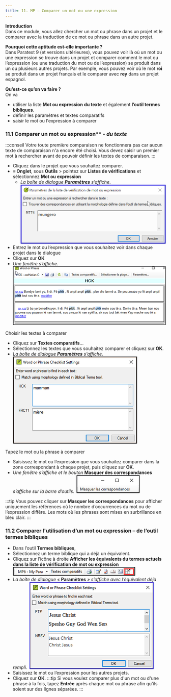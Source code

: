 ```yaml
---
title: 11. MP – Comparer un mot ou une expression
---
```

**Introduction**  
Dans ce module, vous allez chercher un mot ou phrase dans un projet et le comparer avec la traduction de ce mot ou phrase dans un autre projet.

**​Pourquoi cette aptitude est-elle importante ?**  
Dans Paratext 9 (et versions ultérieures), vous pouvez voir là où un mot ou une expression se trouve dans un projet et comparer comment le mot ou l’expression (ou une traduction du mot ou de l’expression) se produit dans un ou plusieurs autres projets. Par exemple, vous pouvez voir où le mot **roi** se produit dans un projet français et le comparer avec **rey** dans un projet espagnol.

**​Qu’est-ce qu’on va faire ?**  
On va  
-   utiliser la liste **Mot ou expression** **du texte** et également **l’outil termes bibliques**.
-   définir les paramètres et textes comparatifs
-   saisir le mot ou l'expression à comparer

### 11.1 Comparer un mot ou expression** - *du texte*
:::conseil
Votre toute première comparaison ne fonctionnera pas car aucun texte de comparaison n'a encore été choisi. Vous devez saisir un premier mot à rechercher avant de pouvoir définir les textes de comparaison. 
:::
-   Cliquez dans le projet que vous souhaitez comparer.
-  **≡ Onglet**, sous **Outils** \> pointez sur **Listes de vérifications** et sélectionnez **Mot ou expression**   
   -    *La boîte de dialogue **Paramètres** s’affiche*.
    ![](../media/3fb03892cc41e4564da07d1e39e1ffce.png)
-   Entrez le mot ou l’expression que vous souhaitez voir dans chaque projet dans le dialogue
-   Cliquez sur **OK**  
   -    *Une fenêtre s’affiche.*
    ![](../media/0f0b2496d26a3d67d03adfb7450b6119.png)

Choisir les textes à comparer
-   Cliquez sur **Textes comparatifs**…
-   Sélectionnez les textes que vous souhaitez comparer et cliquez sur **OK**.  
   -    *La boîte de dialogue **Paramètres** s’affiche.*
    ![](../media/a08fdc3ff01202588a59aad869fb8205.png)

Tapez le mot ou la phrase à comparer
-   Saisissez le mot ou l’expression que vous souhaitez comparer dans la zone correspondant à chaque projet, puis cliquez sur **OK**.  
   -    *Une fenêtre s’affiche et le bouton* **Masquer des correspondances** *s’affiche sur la barre d’outils.*
    ![](../media/3f6b972b79a76a1cb8ba7556b4e5ce6c.png)

:::tip
Vous pouvez cliquer sur **Masquer les correspondances** pour afficher uniquement les références où le nombre d’occurrences du mot ou de l’expression diffère. Les mots où les phrases sont mises en surbrillance en bleu clair.
:::
### 11.2 Comparer l'utilisation d’un mot ou expression – de l’outil termes bibliques

-   Dans l’outil **Termes bibliques**,
-   Sélectionnez un terme biblique qui a déjà un équivalent.
-   Cliquez sur l’icône à droite **Afficher les équivalents du termes actuels dans la liste de vérification de mot ou expression** 
    ![](../media/67ef7214ef1efee6297c23007d09c66e.png)  
   -    *La boîte de dialogue «* **Paramètres** *» s’affiche avec l’équivalent déjà rempli.*
    ![](../media/c58bb284eef0184480a195c3783310cb.png)
-   Saisissez le mot ou l’expression pour les autres projets.
-   Cliquez sur **OK**.
:::tip
Si vous voulez comparer plus d'un mot ou d'une phrase à la fois, tapez **Entrée** après chaque mot ou phrase afin qu'ils soient sur des lignes séparées.
:::